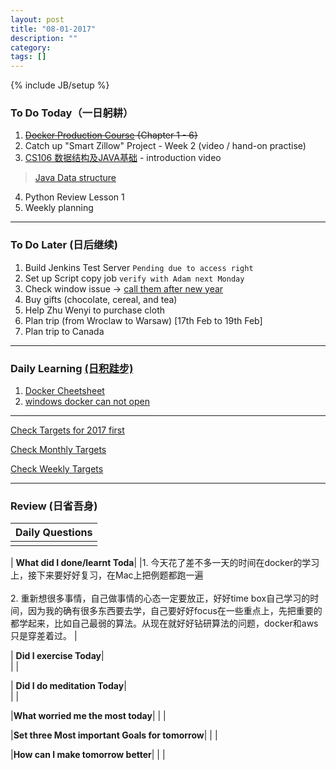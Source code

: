 ```yaml
---
layout: post
title: "08-01-2017"
description: ""
category: 
tags: []
---
```

{% include JB/setup %}


### To Do Today（一日躬耕）

1. <s>[Docker Production Course](https://www.udemy.com/the-docker-for-devops-course-from-development-to-production/learn/v4/overview) {Chapter 1 - 6} </s>
2. Catch up "Smart Zillow" Project - Week 2 (video / hand-on practise)
3. [CS106 数据结构及JAVA基础](https://www.bittiger.io/livecourses/9jfxfp77uQm5ZTMJJ) - introduction video
> [Java Data structure](http://blog.csdn.net/zhangerqing/article/details/8796518)
4. Python Review Lesson 1
5. Weekly planning

---

### To Do Later (日后继续) 

1. Build Jenkins Test Server 
``` Pending due to access right ```
2. Set up Script copy job 
``` verify with Adam next Monday ```
1. Check window issue -> [call them after new year](http://neil526.tripod.com/)
2. Buy gifts (chocolate, cereal, and tea)
3. Help Zhu Wenyi to purchase cloth 
5. Plan trip (from Wroclaw to Warsaw) [17th Feb to 19th Feb]
6. Plan trip to Canada

---

### Daily Learning [(日积跬步)](https://yitianxu.github.io/2017/01/05/learning-summary)
1. [Docker Cheetsheet](https://github.com/wsargent/docker-cheat-sheet)
2. [windows docker can not open](https://github.com/docker/for-win/issues/208)
---

[Check Targets for 2017 first](https://yitianxu.github.io/2016/12/30/resolution-for-2017)

[Check Monthly Targets](https://yitianxu.github.io/pages/monthly%20targets/Monthly)

[Check Weekly Targets](https://yitianxu.github.io/pages/weekly%20targets/Weekly%20Targets) 

---

### Review (日省吾身)

| Daily Questions                   |                                           
|:----------------------------------|
|                                   |

| **What did I done/learnt Toda**| 
|1. 今天花了差不多一天的时间在docker的学习上，接下来要好好复习，在Mac上把例题都跑一遍 <br />  
 2. 重新想很多事情，自己做事情的心态一定要放正，好好time box自己学习的时间，因为我的确有很多东西要去学，自己要好好focus在一些重点上，先把重要的都学起来，比如自己最弱的算法。从现在就好好钻研算法的问题，docker和aws只是穿差着过。 |

| **Did I exercise Today**|          
|     |

| **Did I do meditation Today**|          
|     |

|**What worried me the most today**|
|                                |

|**Set three Most important Goals for tomorrow**|
|                                        |

|**How can I make tomorrow better**|
|                          |